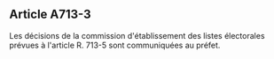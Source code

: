 Article A713-3
----
Les décisions de la commission d'établissement des listes électorales prévues à
l'article R. 713-5 sont communiquées au préfet.
